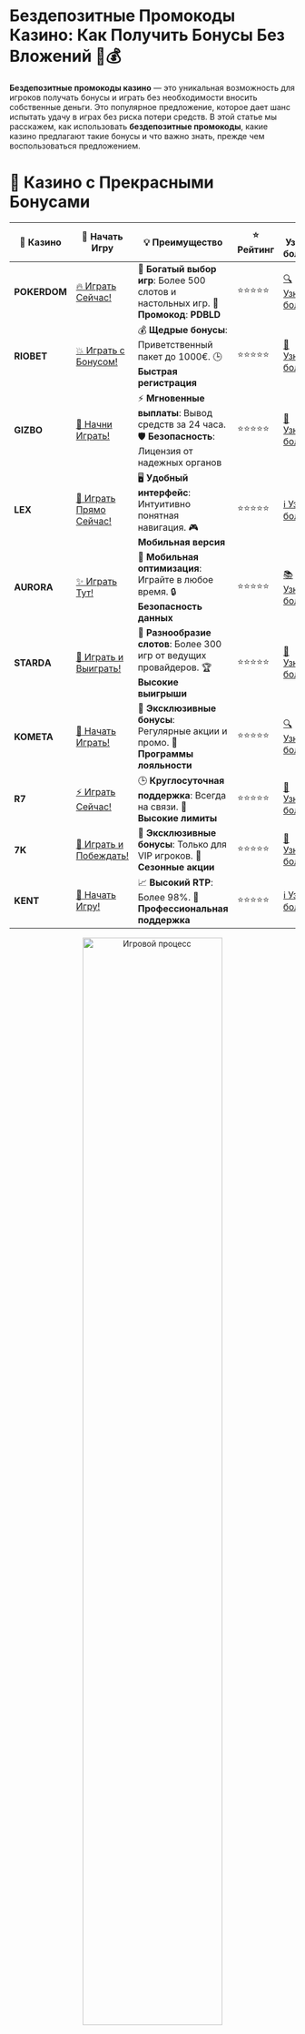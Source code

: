 # **Бездепозитные Промокоды Казино: Как Получить Бонусы Без Вложений 🎉💰**

**Бездепозитные промокоды казино** — это уникальная возможность для игроков получать бонусы и играть без необходимости вносить собственные деньги. Это популярное предложение, которое дает шанс испытать удачу в играх без риска потери средств. В этой статье мы расскажем, как использовать **бездепозитные промокоды**, какие казино предлагают такие бонусы и что важно знать, прежде чем воспользоваться предложением.

# 🌟 Казино с Прекрасными Бонусами

| 🎲 **Казино** | 🔗 **Начать Игру** | 💡 **Преимущество** | ⭐ **Рейтинг** | 🔗 **Узнать больше** | 🆕 **Новая информация** |
|--------------|---------------------|---------------------|----------------|----------------------|-------------------------|
| **POKERDOM**  | [🔥 Играть Сейчас!](https://brandplay.link/4k77v2yx) | 🎉 **Богатый выбор игр**: Более 500 слотов и настольных игр. 🎁 **Промокод**: **PDBLD** | ⭐⭐⭐⭐⭐ | [🔍 Узнать больше](https://brandplay.link/4k77v2yx) | 🏆 **Победители турниров** получают эксклюзивные подарки! |
| **RIOBET**    | [💥 Играть с Бонусом!](https://brandplay.link/7xBLTPyj) | 💰 **Щедрые бонусы**: Приветственный пакет до 1000€. 🕒 **Быстрая регистрация** | ⭐⭐⭐⭐⭐ | [📖 Узнать больше](https://brandplay.link/7xBLTPyj) | 💬 **Поддержка 24/7** для комфортной игры в любое время! |
| **GIZBO**     | [🚀 Начни Играть!](https://brandplay.link/bprXw4YV) | ⚡ **Мгновенные выплаты**: Вывод средств за 24 часа. 🛡️ **Безопасность**: Лицензия от надежных органов | ⭐⭐⭐⭐⭐ | [📝 Узнать больше](https://brandplay.link/bprXw4YV) | 🔒 **SSL-шифрование** для максимальной безопасности данных игроков. |
| **LEX**       | [💎 Играть Прямо Сейчас!](https://brandplay.link/zW4hdDFV) | 🖥️ **Удобный интерфейс**: Интуитивно понятная навигация. 🎮 **Мобильная версия** | ⭐⭐⭐⭐⭐ | [ℹ️ Узнать больше](https://brandplay.link/zW4hdDFV) | 📱 **Поддержка всех мобильных устройств** для удобства игры в любом месте. |
| **AURORA**    | [✨ Играть Тут!](https://10trafic-stat2.com/click/668546556bcc6313411604bd/6766/13032/subaccount) | 📱 **Мобильная оптимизация**: Играйте в любое время. 🔒 **Безопасность данных** | ⭐⭐⭐⭐⭐ | [📚 Узнать больше](https://10trafic-stat2.com/click/668546556bcc6313411604bd/6766/13032/subaccount) | 🌍 **Международная лицензия** на деятельность в разных странах. |
| **STARDА**    | [🎉 Играть и Выиграть!](https://brandplay.link/fB7xwRFL) | 🎰 **Разнообразие слотов**: Более 300 игр от ведущих провайдеров. 🏆 **Высокие выигрыши** | ⭐⭐⭐⭐⭐ | [🔎 Узнать больше](https://brandplay.link/fB7xwRFL) | 🎉 **Ежемесячные турниры** с крупными призами! |
| **KOMETA**    | [🎁 Начать Играть!](https://brandplay.link/8ZymQJV8) | 🎁 **Эксклюзивные бонусы**: Регулярные акции и промо. 🔄 **Программы лояльности** | ⭐⭐⭐⭐⭐ | [🔍 Узнать больше](https://brandplay.link/8ZymQJV8) | 🌟 **Персонализированные предложения** для долгосрочных игроков. |
| **R7**        | [⚡ Играть Сейчас!](https://brandplay.link/bMd3Yjsw) | 🕒 **Круглосуточная поддержка**: Всегда на связи. 💸 **Высокие лимиты** | ⭐⭐⭐⭐⭐ | [📖 Узнать больше](https://brandplay.link/bMd3Yjsw) | 🎯 **Рейтинг игроков** для лучших участников. |
| **7K**        | [🎯 Играть и Побеждать!](https://brandplay.link/BvQyFShp) | 🌟 **Эксклюзивные бонусы**: Только для VIP игроков. 🎉 **Сезонные акции** | ⭐⭐⭐⭐⭐ | [📝 Узнать больше](https://brandplay.link/BvQyFShp) | 🥇 **Особые привилегии** для постоянных игроков. |
| **KENT**      | [🔑 Начать Игру!](https://brandplay.link/Fv2WP3js) | 📈 **Высокий RTP**: Более 98%. 💼 **Профессиональная поддержка** | ⭐⭐⭐⭐⭐ | [ℹ️ Узнать больше](https://brandplay.link/Fv2WP3js) | 💬 **Поддержка на нескольких языках** для удобства игроков. |

<div align="center"> <img src="https://i.pinimg.com/originals/1d/b3/25/1db325483acbe642c6d4e6fdd73a4988.gif" alt="Игровой процесс" width="70%"> </div>
---

# 🚀 Быстрые Выигрыши и Поддержка

| 🎲 **Казино** | 🔗 **Начать Игру** | 💡 **Преимущество** | ⭐ **Рейтинг** | 🔗 **Узнать больше** | 🆕 **Новая информация** |
|--------------|---------------------|---------------------|----------------|----------------------|-------------------------|
| **GAMA**      | [🎯 Играть Прямо Сейчас!](https://brandplay.link/j6NMKsDz) | 🔍 **Интуитивный интерфейс**: Легкость использования. 🏅 **Престижные турниры** | ⭐⭐⭐⭐☆ | [🔎 Узнать больше](https://brandplay.link/j6NMKsDz) | 🏆 **Турниры с большими призами** каждый месяц. |
| **ONION**     | [💥 Играть и Выигрывать!](https://brandplay.link/zBGRVpQ9) | 🤑 **Низкие ставки**: Идеально для начинающих. 🔄 **Быстрые выводы** | ⭐⭐⭐⭐☆ | [🔍 Узнать больше](https://brandplay.link/zBGRVpQ9) | 🎮 **Казино для новичков** с простыми правилами. |
| **ЧЕМПИОН**   | [🏅 Играть в Турнире!](https://temon-gter.cfd/go/lRq?p80412p304504pcc44t17455) | 🏅 **Лояльная программа**: Награды за активность. 🎁 **Ежемесячные бонусы** | ⭐⭐⭐⭐☆ | [📖 Узнать больше](https://temon-gter.cfd/go/lRq?p80412p304504pcc44t17455) | 🥇 **Турниры и лояльность** — каждый шаг вознаграждается. |
| **VAVADA**    | [🚀 Играть Без Ожидания!](https://vavadapartner.pro/?promo=ea5c9275-6854-4505-94fc-95ab18221945-linkb2) | 🚀 **Быстрая регистрация**: Начните играть мгновенно. 🔐 **Безопасные транзакции** | ⭐⭐⭐⭐☆ | [📝 Узнать больше](https://vavadapartner.pro/?promo=ea5c9275-6854-4505-94fc-95ab18221945-linkb2) | 🏆 **Программа для новых игроков** с бонусами за регистрацию. |
| **FRIENDS**   | [🎉 Играть и Развлекаться!](https://gofriends.mba/linkb2) | 🤝 **Социальные игры**: Играйте с друзьями. 🌐 **Мультиплатформенность** | ⭐⭐⭐⭐☆ | [ℹ️ Узнать больше](https://gofriends.mba/linkb2) | 🎮 **Играйте с друзьями** и зарабатывайте бонусы за совместные действия. |
| **1WIN**      | [⚡ Играть и Выигрывать!](https://brandplay.link/smXVpBbG) | 🏆 **Спортивные ставки**: Широкий выбор видов спорта. 💵 **Высокие коэффициенты** | ⭐⭐⭐⭐☆ | [📚 Узнать больше](https://brandplay.link/smXVpBbG) | ⚽ **Бонусы на спортивные ставки** для активных игроков. |
| **DRIP**      | [💥 Играть Сразу!](https://drp-ircp01.com/c07e6a3db) | 🌐 **Инновационные игры**: Новейшие игровые технологии. 🛡️ **Высокая безопасность** | ⭐⭐⭐⭐☆ | [🔎 Узнать больше](https://drp-ircp01.com/c07e6a3db) | 🔧 **Инновационные функции** для удобства игры. |
| **JOYCASINO** | [🎰 Играть И Побеждать!](https://rpc30.call2me.pro/?/ru/registration?apkpop=0&partner=p24970p3291217pc98f) | 🎁 **Приятные бонусы**: Ежедневные акции и подарки. 🕹️ **Разнообразие игр** | ⭐⭐⭐⭐☆ | [🔍 Узнать больше](https://rpc30.call2me.pro/?/ru/registration?apkpop=0&partner=p24970p3291217pc98f) | 🎉 **Щедрые фриспины** для новых игроков. |
| **PLAYFORTUNA** | [🔥 Играть С Бонусом!](https://fortunapromo.net/alt/playfortuna/registration?0dc4a9362a71feb7e3f165fb8e766f70) | 🎉 **Регулярные акции**: Бонусы, фриспины и многое другое. 🏅 **Турниры** | ⭐⭐⭐⭐☆ | [📚 Узнать больше](https://fortunapromo.net/alt/playfortuna/registration?0dc4a9362a71feb7e3f165fb8e766f70) | 🎯 **Выгодные предложения** на популярные игры. |
| **SYKAA**     | [💸 Играть Сейчас!](https://s-two-way.com/?source=linkb2&pid=30697) | 💸 **Доступные ставки**: Идеально для новичков. 🎁 **Щедрые бонусы** | ⭐⭐⭐⭐☆ | [🔍 Узнать больше](https://s-two-way.com/?source=linkb2&pid=30697) | 💥 **Акции с большими бонусами** для новичков и опытных игроков. |

<div align="center"> <img src="https://schaeffers-cdn.s3.amazonaws.com/images/default-source/schaeffers-cdn-images/default-images/sectors/bigstock-casino-gambling-concept-with-f-369012793.jpg?sfvrsn=493ad806_4" alt="Игровой процесс" width="70%"> </div>
---

# 💸 Казино с Привлекательными Программами Лояльности

| 🎲 **Казино** | 🔗 **Начать Игру** | 💡 **Преимущество** | ⭐ **Рейтинг** | 🔗 **Узнать больше** | 🆕 **Новая информация** |
|--------------|---------------------|---------------------|----------------|----------------------|-------------------------|
| **KOMETA**    | [🎯 Начни Играть!](https://brandplay.link/8ZymQJV8) | 🎁 **Эксклюзивные бонусы**: Регулярные акции и промо. 🔄 **Программы лояльности** | ⭐⭐⭐⭐⭐ | [🔍 Узнать больше](https://brandplay.link/8ZymQJV8) | 🌟 **Персонализированные предложения** для долгосрочных игроков. |
| **1Xslots**   | [🏅 Играть Прямо Сейчас!](https://brandplay.link/hSB1khtr) | 🎉 **Множество акций**: Еженедельные бонусы и турниры. 🛡️ **Безопасность** | ⭐⭐⭐⭐⭐ | [📚 Узнать больше](https://brandplay.link/hSB1khtr) | 🏅 **Награды за активность**: участники программы лояльности получают специальные привилегии. |
| **R7**        | [🚀 Играть Сейчас!](https://brandplay.link/bMd3Yjsw) | 🕒 **Круглосуточная поддержка**: Всегда на связи. 💸 **Высокие лимиты** | ⭐⭐⭐⭐⭐ | [📖 Узнать больше](https://brandplay.link/bMd3Yjsw) | 💬 **VIP-поддержка** для постоянных игроков с приоритетом. |

<div align="center"> <img src="https://i.pinimg.com/originals/1d/b3/25/1db325483acbe642c6d4e6fdd73a4988.gif" alt="Игровой процесс" width="70%"> </div>
---

## Что Такое **Бездепозитные Промокоды Казино**? 🤔

**Бездепозитные промокоды** — это специальные коды, которые позволяют игрокам получить бонусы в **онлайн-казино** без необходимости делать депозит. Обычно такие бонусы приходят в виде бесплатных вращений (фриспинов) или бонусных средств, которые можно использовать на различных играх. Это отличная возможность для новичков познакомиться с казино и попробовать различные игры без вложений.

## Как Получить **Бездепозитные Промокоды**? 🎁

### 1. **Регистрация в Казино** 📝
Большинство казино предлагают **бездепозитные промокоды** новым игрокам при регистрации. Обычно это часть приветственного пакета, и для получения бонуса достаточно зарегистрироваться на платформе и ввести промокод в соответствующем поле.

### 2. **Подписка на Новости** 📧
Многие онлайн-казино отправляют **бездепозитные промокоды** своим подписчикам через электронную почту или смс. Чтобы не пропустить такие предложения, рекомендуется подписаться на рассылки от любимых казино.

### 3. **Участие в Акциях и Турнирах** 🏆
Промокоды также могут раздавать в рамках акций или турниров. Участвуя в различных конкурсах или лотереях, вы можете получить **бездепозитный бонус** в виде промокода, который даст вам шанс выиграть реальные деньги.

### 4. **Поиск на Специальных Платформах** 🔍
Существуют сайты, которые агрегируют актуальные **бездепозитные промокоды** для игроков. На таких платформах можно найти проверенные коды и бонусы, доступные для различных казино.

## Преимущества **Бездепозитных Промокодов** 💎

### 1. **Игры без Риска** 🎮  
Самое очевидное преимущество **бездепозитных промокодов** — это возможность играть без риска потери собственных средств. Вы получаете возможность протестировать казино и игры без необходимости делать реальный депозит.

### 2. **Шанс Выиграть Реальные Деньги** 💰  
Хотя бонусы предоставляются без депозита, многие **бездепозитные промокоды** дают возможность выиграть реальные деньги. Если вам удастся выиграть, вы сможете вывести средства на свой счет или использовать их для игры в других играх.

### 3. **Разнообразие Игровых Опытов** 🎰  
Получив бонус через **бездепозитный промокод**, вы можете попробовать различные игры — от слотов до настольных игр — и определить, какие из них вам нравятся больше всего.

### 4. **Участие в Эксклюзивных Акциях** 🎁  
Многие **бездепозитные промокоды** предоставляют доступ к эксклюзивным акциям, таким как турниры, дополнительные фриспины или специальные бонусы, которые недоступны другим игрокам.

## Топ-5 **Казино с Бездепозитными Промокодами** 2024 года 🔝

### 1. **BitStarz Casino** 🌟  
**BitStarz** предлагает множество акций с **бездепозитными промокодами** для новых игроков. Казино поддерживает широкий выбор криптовалют, включая биткойн, и предлагает бесплатные вращения на популярных слотах.

### 2. **mBit Casino** 🎰  
**mBit Casino** славится своими бонусами за регистрацию, среди которых часто встречаются **бездепозитные промокоды**. Казино также предлагает широкий выбор игр и отличную бонусную программу для постоянных игроков.

### 3. **Casumo Casino** 🍀  
**Casumo** регулярно раздает **бездепозитные промокоды** своим пользователям. Здесь есть не только слоты, но и настольные игры, а также уникальные акции и турниры.

### 4. **7Bit Casino** 🎲  
**7Bit Casino** предлагает игрокам различные бонусы, включая **бездепозитные промокоды**, которые можно использовать на популярных слотах и настольных играх. Казино известно своей надежностью и отличной репутацией.

### 5. **FortuneJack Casino** 🍀  
**FortuneJack** — одно из самых популярных **биткоин казино**, которое также предлагает различные **бездепозитные промокоды**. Казино предоставляет разнообразные бонусы, которые можно использовать без необходимости вносить депозит.

## Как Использовать **Бездепозитные Промокоды**? 🔑

1. **Получите Промокод**  
Прежде чем использовать промокод, убедитесь, что вы его получили. Это может быть код, который вам прислали по электронной почте или в рамках специальной акции.

2. **Зарегистрируйтесь в Казино**  
Для активации **бездепозитного бонуса** вам необходимо зарегистрироваться в казино. Убедитесь, что вы правильно вводите промокод на этапе регистрации или в разделе «Промокоды» в личном кабинете.

3. **Используйте Бонус**  
После активации промокода, бонусные средства или фриспины будут начислены на ваш счет. Используйте их для игры на слотах или других играх, в зависимости от условий промокода.

4. **Выигрывайте и Выводите**  
Если вам повезет, и вы выиграете, не забудьте ознакомиться с требованиями к отыгрышу бонуса. Обычно необходимо выполнить условия по ставкам, прежде чем вывести выигранные средства.

## Часто Задаваемые Вопросы (FAQ) ❓

### 1. **Как получить бездепозитный промокод?**  
Промокоды можно получить через рассылку новостей от казино, участвуя в акциях или через специальные платформы, которые предлагают актуальные коды.

### 2. **Что такое условия отыгрыша бонуса?**  
Это требования, которые нужно выполнить, чтобы вывести выигрыш с **бездепозитного бонуса**. Обычно это определенное количество ставок, которые нужно сделать на слотах или других играх.

### 3. **Можно ли вывести выигрыш с бездепозитного промокода?**  
Да, если вы выполните все условия отыгрыша, то сможете вывести свой выигрыш. Но помните, что у бонусов есть ограничения по сумме выигрыша и условиям вывода.

## Заключение 🎯

**Бездепозитные промокоды** — это отличная возможность для новых игроков начать играть в **онлайн-казино** без вложений и риска. Вы можете получить бонусы, фриспины или другие привилегии, которые помогут вам попробовать разные игры и получить шанс на реальные выигрыши.

Не забывайте всегда проверять актуальность промокодов и условия их использования, чтобы не пропустить выгодные предложения и наслаждаться игрой в лучших казино с минимальными затратами!

---
*Азартные игры могут вызвать зависимость. Играйте ответственно и выбирайте только лицензированные казино для безопасной игры.*
